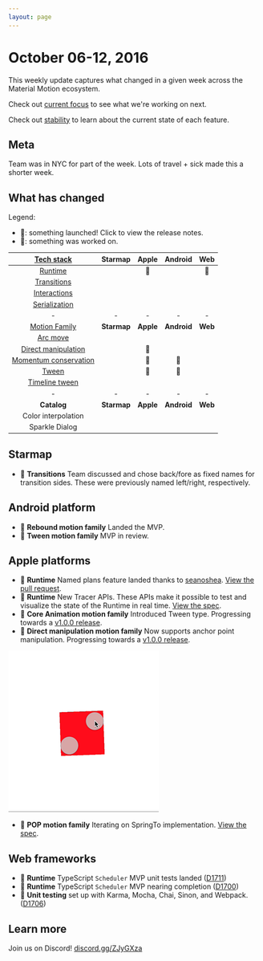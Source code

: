 ```yaml
---
layout: page
---
```


# October 06-12, 2016

This weekly update captures what changed in a given week across the Material Motion ecosystem.

Check out [current focus](current_focus) to see what we're working on next.

Check out [stability](stability) to learn about the current state of each feature.

## Meta

Team was in NYC for part of the week. Lots of travel + sick made this a shorter week.

## What has changed

Legend:

- 🎉: something launched! Click to view the release notes.
- 📝: something was worked on.

| [Tech stack](https://material-motion.github.io/material-motion/starmap/specifications/#tech-stack)    | Starmap | Apple | Android | Web |
|:-------------:|:-------:|:-----:|:-------:|:---:|
| [Runtime](https://material-motion.github.io/material-motion/starmap/specifications/runtime/)       | &nbsp; | 📝 | &nbsp; | 📝 |
| [Transitions](https://material-motion.github.io/material-motion/starmap/specifications/transitions.html)   | &nbsp; | &nbsp; | &nbsp; | &nbsp; |
| [Interactions](https://material-motion.github.io/material-motion/starmap/specifications/interactions.html)  | &nbsp; | &nbsp; | &nbsp; | &nbsp; |
| [Serialization](https://material-motion.github.io/material-motion/starmap/specifications/serialization.html) | &nbsp; | &nbsp; | &nbsp; | &nbsp; |
| - | - | - | - | - |
| [Motion Family](https://material-motion.github.io/material-motion/starmap/specifications/motion-family.html)       | **Starmap** | **Apple**  | **Android** | **Web**    |
| [Arc move](https://material-motion.github.io/material-motion/starmap/specifications/motion_family/arc_move.html)            | &nbsp; | &nbsp; | &nbsp; | &nbsp; |
| [Direct manipulation](https://material-motion.github.io/material-motion/starmap/specifications/motion_family/direct_manipulation.html) | &nbsp; | 📝 | &nbsp; | &nbsp; |
| [Momentum conservation](https://material-motion.github.io/material-motion/starmap/specifications/motion_family/momentum_conservation.html) | &nbsp; | 📝 | 📝 | &nbsp; |
| [Tween](https://material-motion.github.io/material-motion/starmap/specifications/motion_family/tween.html)               | &nbsp; | 📝 |  📝 | &nbsp; |
| [Timeline tween](https://material-motion.github.io/material-motion/starmap/specifications/motion_family/timeline_tween.html)      | &nbsp; | &nbsp; | &nbsp; | &nbsp; |
| - | - | - | - | - |
| **Catalog** | **Starmap** | **Apple** | **Android** | **Web** |
|  Color interpolation | &nbsp; | &nbsp; |  &nbsp; | &nbsp; |
|  Sparkle Dialog | &nbsp; | &nbsp; |  &nbsp; | &nbsp; |

## Starmap

- 📝 **Transitions** Team discussed and chose back/fore as fixed names for transition sides. These were previously named left/right, respectively.

## Android platform

- 🎉 **Rebound motion family** Landed the MVP.
- 📝 **Tween motion family** MVP in review.

## Apple platforms

- 🎉 **Runtime** Named plans feature landed thanks to [seanoshea](https://github.com/seanoshea). [View the pull request](https://github.com/material-motion/material-motion-runtime-objc/pull/88).
- 🎉 **Runtime** New Tracer APIs. These APIs make it possible to test and visualize the state of the Runtime in real time. [View the spec](https://material-motion.github.io/material-motion/starmap/specifications/runtime/scheduler_tracing.html).
- 🎉 **Core Animation motion family** Introduced Tween type. Progressing towards a [v1.0.0 release](https://github.com/material-motion/material-motion-family-coreanimation-swift/milestone/2).
- 🎉 **Direct manipulation motion family** Now supports anchor point manipulation. Progressing towards a [v1.0.0 release](https://github.com/material-motion/material-motion-family-coreanimation-swift/milestone/2).

![](2016-10-12-direct-manipulation.gif)

- 📝 **POP motion family** Iterating on SpringTo implementation. [View the spec](https://material-motion.github.io/material-motion/starmap/specifications/motion_family/momentum_conservation.html).

## Web frameworks

- 🎉 **Runtime** TypeScript `Scheduler` MVP unit tests landed ([D1711](http://codereview.cc/D1711))
- 📝 **Runtime** TypeScript `Scheduler` MVP nearing completion ([D1700](http://codereview.cc/D1700))
- 🎉 **Unit testing** set up with Karma, Mocha, Chai, Sinon, and Webpack. ([D1706](http://codereview.cc/D1706))

## Learn more

Join us on Discord! [discord.gg/ZJyGXza](https://discord.gg/ZJyGXza)

